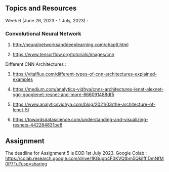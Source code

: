 ## Topics and Resources

Week 6 (June 26, 2023 - 1 July, 2023) :

### Convolutional Neural Network

1. http://neuralnetworksanddeeplearning.com/chap6.html

2. https://www.tensorflow.org/tutorials/images/cnn

Different CNN Architectures :

3. https://vitalflux.com/different-types-of-cnn-architectures-explained-examples

4. https://medium.com/analytics-vidhya/cnns-architectures-lenet-alexnet-vgg-googlenet-resnet-and-more-666091488df5

5. https://www.analyticsvidhya.com/blog/2021/03/the-architecture-of-lenet-5/

6. https://towardsdatascience.com/understanding-and-visualizing-resnets-442284831be8


## Assignment

The deadline for Assignment 5 is EOD 1st July 2023. Google Colab : https://colab.research.google.com/drive/1KGugb4F0KVQtbm5QkjIffIDmNfM0P7Tu?usp=sharing
